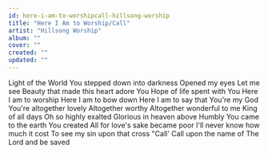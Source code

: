 ```yaml
---
id: here-i-am-to-worshipcall-hillsong-worship
title: "Here I Am to Worship/Call"
artist: "Hillsong Worship"
album: ""
cover: ""
created: ""
updated: ""
---
```


Light of the World
You stepped down into darkness
Opened my eyes
Let me see
Beauty that made this heart adore You
Hope of life spent with You
Here I am to worship
Here I am to bow down
Here I am to say that You're my God
You're altogether lovely
Altogether worthy
Altogether wonderful to me
King of all days
Oh so highly exalted
Glorious in heaven above
Humbly You came to the earth You created
All for love's sake became poor
I'll never know how much it cost
To see my sin upon that cross
"Call'
Call upon the name of The Lord and be saved